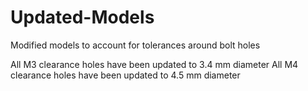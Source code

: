 # Updated-Models
Modified models to account for tolerances around bolt holes

All M3 clearance holes have been updated to 3.4 mm diameter
All M4 clearance holes have been updated to 4.5 mm diameter
